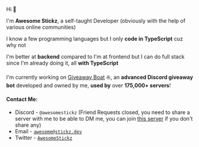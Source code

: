 Hi 👋

I'm **Awesome Stickz**, a self-taught Developer (obviously with the help of various online communities)

I know a few programming languages but I only **code in TypeScript** cuz why not

I'm better at **backend** compared to I'm at frontend but I can do full stack since I'm already doing it, all **with TypeScript**

I'm currently working on [Giveaway Boat](https://giveaway.boats/) ⛵, an **advanced Discord giveaway bot** developed and owned by me, **used by** over **175,000+ servers**!

#### Contact Me:

-   Discord - `@awesomestickz` (Friend Requests closed, you need to share a server with me to be able to DM me, you can join [this server](https://support.giveaway.boats) if you don't share any)
-   Email - [`awesome@stickz.dev`](mailto:awesome@stickz.dev)
-   Twitter - [`AwesomeStickz`](https://twitter.com/AwesomeStickz)
